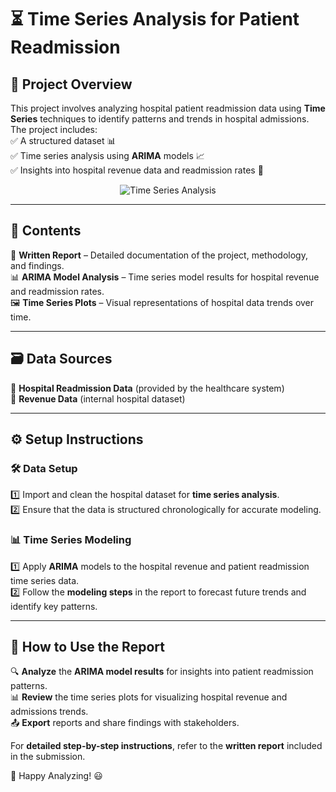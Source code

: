 # ⏳ Time Series Analysis for Patient Readmission

## 📌 Project Overview  
This project involves analyzing hospital patient readmission data using **Time Series** techniques to identify patterns and trends in hospital admissions. The project includes:  
✅ A structured dataset 📊  
✅ Time series analysis using **ARIMA** models 📈  
✅ Insights into hospital revenue data and readmission rates 🏥  

<p align="center">
  <img src="https://media2.giphy.com/media/v1.Y2lkPTc5MGI3NjExMng4dG1lMXc1Y2JvZ244NWN3aTI4dDVneDZvM3N6b21mdHQzcjk2ciZlcD12MV9pbnRlcm5hbF9naWZfYnlfaWQmY3Q9Zw/3oz8xKaR836UJOYeOc/giphy.gif" alt="Time Series Analysis">
</p>

---

## 📂 Contents  
📄 **Written Report** – Detailed documentation of the project, methodology, and findings.  
📊 **ARIMA Model Analysis** – Time series model results for hospital revenue and readmission rates.  
🖼️ **Time Series Plots** – Visual representations of hospital data trends over time.

---

## 🗃️ Data Sources  
📌 **Hospital Readmission Data** (provided by the healthcare system)  
📌 **Revenue Data** (internal hospital dataset)  

---

## ⚙️ Setup Instructions  

### 🛠️ Data Setup  
1️⃣ Import and clean the hospital dataset for **time series analysis**.  
2️⃣ Ensure that the data is structured chronologically for accurate modeling.  

### 📊 Time Series Modeling  
1️⃣ Apply **ARIMA** models to the hospital revenue and patient readmission time series data.  
2️⃣ Follow the **modeling steps** in the report to forecast future trends and identify key patterns.

---

## 🎯 How to Use the Report  
🔍 **Analyze** the **ARIMA model results** for insights into patient readmission patterns.  
📊 **Review** the time series plots for visualizing hospital revenue and admissions trends.  
📤 **Export** reports and share findings with stakeholders.

For **detailed step-by-step instructions**, refer to the **written report** included in the submission.  

🚀 Happy Analyzing! 😃
